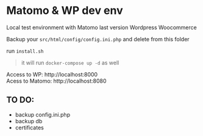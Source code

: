 # Matomo & WP dev env

Local test environment with 
Matomo last version
Wordpress Woocommerce

Backup your `src/html/config/config.ini.php` and delete from this folder

run 
```install.sh```
> it will run 
`docker-compose up -d` as well


Access to WP: http://localhost:8000 \
Acess to Matomo: http://localhost:8080 


## TO DO:

* backup config.ini.php
* backup db
* certificates